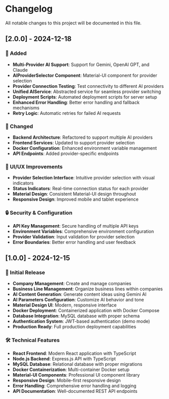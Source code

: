 # Changelog

All notable changes to this project will be documented in this file.

## [2.0.0] - 2024-12-18

### 🚀 Added
- **Multi-Provider AI Support**: Support for Gemini, OpenAI GPT, and Claude
- **AIProviderSelector Component**: Material-UI component for provider selection
- **Provider Connection Testing**: Test connectivity to different AI providers
- **Unified AIService**: Abstracted service for seamless provider switching
- **Deployment Scripts**: Automated deployment scripts for server setup
- **Enhanced Error Handling**: Better error handling and fallback mechanisms
- **Retry Logic**: Automatic retries for failed AI requests

### 🔧 Changed
- **Backend Architecture**: Refactored to support multiple AI providers
- **Frontend Services**: Updated to support provider selection
- **Docker Configuration**: Enhanced environment variable management
- **API Endpoints**: Added provider-specific endpoints

### 🎨 UI/UX Improvements
- **Provider Selection Interface**: Intuitive provider selection with visual indicators
- **Status Indicators**: Real-time connection status for each provider
- **Material Design**: Consistent Material-UI design throughout
- **Responsive Design**: Improved mobile and tablet experience

### 🔒 Security & Configuration
- **API Key Management**: Secure handling of multiple API keys
- **Environment Variables**: Comprehensive environment configuration
- **Provider Validation**: Input validation for provider selection
- **Error Boundaries**: Better error handling and user feedback

## [1.0.0] - 2024-12-15

### 🎉 Initial Release
- **Company Management**: Create and manage companies
- **Business Line Management**: Organize business lines within companies
- **AI Content Generation**: Generate content ideas using Gemini AI
- **AI Parameters Configuration**: Customize AI behavior and tone
- **Material Design UI**: Modern, responsive interface
- **Docker Deployment**: Containerized application with Docker Compose
- **Database Integration**: MySQL database with proper schema
- **Authentication System**: JWT-based authentication (demo mode)
- **Production Ready**: Full production deployment capabilities

### 🛠️ Technical Features
- **React Frontend**: Modern React application with TypeScript
- **Node.js Backend**: Express.js API with TypeScript
- **MySQL Database**: Relational database with proper migrations
- **Docker Containerization**: Multi-container Docker setup
- **Material-UI Components**: Professional UI component library
- **Responsive Design**: Mobile-first responsive design
- **Error Handling**: Comprehensive error handling and logging
- **API Documentation**: Well-documented REST API endpoints


